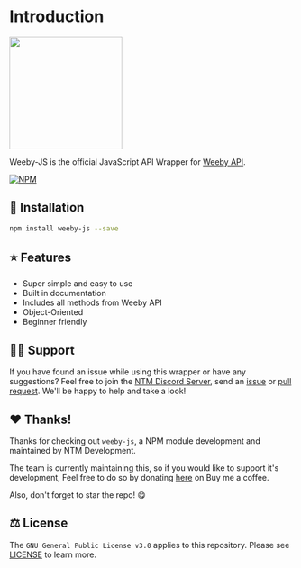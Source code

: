 # Introduction

<a href="https://weebyapi.xyz/"><img src="https://assets.weebyapi.xyz/img/static/WeebyJSWrapper.png" width="auto" height="200"></a>

Weeby-JS is the official JavaScript API Wrapper for [Weeby API](https://weebyapi.xyz/).

[![NPM](https://nodei.co/npm/weeby-js.png)](https://nodei.co/npm/weeby-js/)

## 💾 Installation
```bash
npm install weeby-js --save
```

## ⭐️ Features
- Super simple and easy to use
- Built in documentation
- Includes all methods from Weeby API
- Object-Oriented
- Beginner friendly

## 👋🏻 Support
If you have found an issue while using this wrapper or have any suggestions? Feel free to join the [NTM Discord Server](https://weebyapi.xyz/discord), send an [issue](https://github.com/ntm-development/weeby-js/issues/new) or [pull request](https://github.com/ntm-development/weeby-js/pulls). We'll be happy to help and take a look! 

## ❤️ Thanks!
Thanks for checking out `weeby-js`, a NPM module development and maintained by NTM Development.

The team is currently maintaining this, so if you would like to support it's development, Feel free to do so by donating [here](https://buymeacoffee.com/ntmnathan) on Buy me a coffee.

Also, don't forget to star the repo! 😋

## ⚖️ License
The `GNU General Public License v3.0` applies to this repository. Please see [LICENSE](/docs/guide/license) to learn more.
